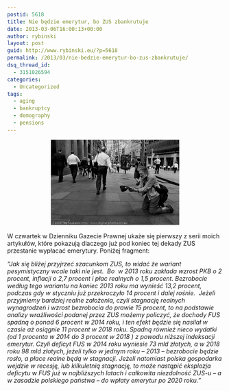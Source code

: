 ```yaml
---
postid: 5618
title: Nie będzie emerytur, bo ZUS zbankrutuje
date: 2013-03-06T16:00:13+00:00
author: rybinski
layout: post
guid: http://www.rybinski.eu/?p=5618
permalink: /2013/03/nie-bedzie-emerytur-bo-zus-zbankrutuje/
dsq_thread_id:
  - 3151026594
categories:
  - Uncategorized
tags:
  - aging
  - bankruptcy
  - demography
  - pensions
---
```

<p style="text-align: center;">
  <a href="/uploads/2013/03/beggar_on_his_knees.jpg"><img class="size-medium wp-image-5619 aligncenter" title="beggar_on_his_knees" src="/uploads/2013/03/beggar_on_his_knees-300x200.jpg" alt="" width="300" height="200" /></a>
</p>

W czwartek w Dzienniku Gazecie Prawnej ukaże się pierwszy z serii moich artykułów, które pokazują dlaczego już pod koniec tej dekady ZUS przestanie wypłacać emerytury. Poniżej fragment:

_“Jak się bliżej przyjrzeć szacunkom ZUS, to widać że wariant pesymistyczny wcale taki nie jest.  Bo  w 2013 roku zakłada wzrost PKB o 2 procent, inflacji o 2,7 procent i płac realnych o 1,5 procent. Bezrobocie według tego wariantu na koniec 2013 roku ma wynieść 13,2 procent, podczas gdy w styczniu już przekroczyło 14 procent i dalej rośnie.  Jeżeli przyjmiemy bardziej realne założenia, czyli stagnację realnych wynagrodzeń i wzrost bezrobocia do prawie 15 procent, to na podstawie analizy wrażliwości podanej przez ZUS możemy policzyć, że dochody FUS spadną o ponad 6 procent w 2014 roku, i ten efekt będzie się nasilał w czasie aż osiągnie 11 procent w 2018 roku. Spadną również nieco wydatki (od 1 procenta w 2014 do 3 procent w 2018 ) z powodu niższej indeksacji emerytur. Czyli deficyt FUS w 2014 roku wyniesie 73 mld złotych, a w 2018 roku 98 mld złotych, jeżeli tylko w jednym roku – 2013 – bezrobocie będzie rosło, a płace realne będą w stagnacji. Jeżeli natomiast polska gospodarka wejdzie w recesję, lub kilkuletnią stagnację, to może nastąpić eksplozja deficytu w FUS już w najbliższych latach i całkowita niezdolność ZUS-u – a w zasadzie polskiego państwa – do wpłaty emerytur po 2020 roku.”_
